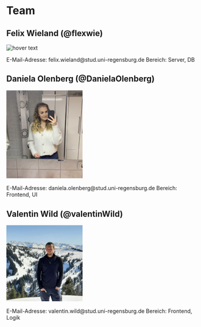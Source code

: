 # Team

## Felix Wieland (@flexwie)
<p>
  <img src="https://avatars.githubusercontent.com/u/1215778?s=400&u=d43460bd47dd816c5e7412ce653fb73ff3b14164&v=4" width="200" title="hover text">
</p>
E-Mail-Adresse: felix.wieland@stud.uni-regensburg.de  
Bereich: Server, DB  

## Daniela Olenberg (@DanielaOlenberg)
<p>
  <img src="https://github.com/UniRegensburg/mme-ws2020-projekte-brainstorming-2/blob/dev/docs/assets/image0.jpg?raw=true" width="200" title="hover text">
</p>
E-Mail-Adresse: daniela.olenberg@stud.uni-regensburg.de  
Bereich: Frontend, UI  

## Valentin Wild (@valentinWild)
<p>
  <img src="https://github.com/UniRegensburg/mme-ws2020-projekte-brainstorming-2/blob/master/docs/assets/img_04.jpg" width="200" title="hover text">
</p>
E-Mail-Adresse: valentin.wild@stud.uni-regensburg.de  
Bereich: Frontend, Logik
